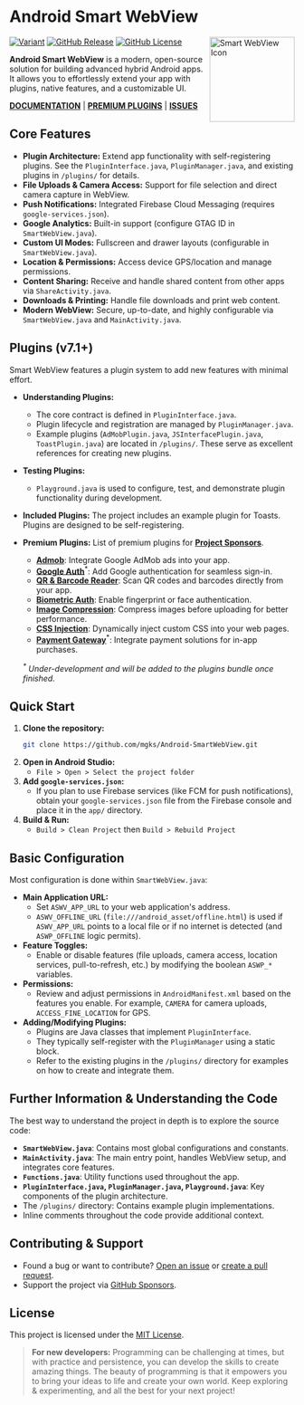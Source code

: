 <!--
  Smart WebView v7
  https://github.com/mgks/Android-SmartWebView

  A modern, open-source WebView wrapper for building advanced hybrid Android apps.
  Native features, modular plugins, and full customisation—built for developers.

  - Documentation: https://docs.mgks.dev/smart-webview  
  - Plugins: https://docs.mgks.dev/smart-webview/plugins  
  - Discussions: https://github.com/mgks/Android-SmartWebView/discussions  
  - Sponsor the Project: https://github.com/sponsors/mgks  

  MIT License — https://opensource.org/licenses/MIT  

  Mentioning Smart WebView in your project helps others find it and keeps the dev loop alive.
-->

# Android Smart WebView

<a href="https://github.com/mgks/Android-SmartWebView/">
  <img align="right" src="https://raw.githubusercontent.com/mgks/Android-SmartWebView/master/app/src/main/res/mipmap-xxxhdpi/ic_launcher.png" width="150" alt="Smart WebView Icon">
</a>

<p>
  <a href="#features"><img alt="Variant" src="https://img.shields.io/badge/language-Java-red.svg"></a>
  <a href="https://github.com/mgks/Android-SmartWebView/releases"><img alt="GitHub Release" src="https://img.shields.io/github/v/release/mgks/android-smartwebview"></a>
  <a href="https://github.com/mgks/Android-SmartWebView/blob/master/LICENSE"><img alt="GitHub License" src="https://img.shields.io/github/license/mgks/android-smartwebview"></a>
</p>

**Android Smart WebView** is a modern, open-source solution for building advanced hybrid Android apps. It allows you to effortlessly extend your app with plugins, native features, and a customizable UI.

**[DOCUMENTATION](https://docs.mgks.dev/smart-webview/)** | **[PREMIUM PLUGINS](https://github.com/sponsors/mgks/sponsorships?sponsor=mgks&tier_id=468838)** | **[ISSUES](https://github.com/mgks/Android-SmartWebView/issues)**

## Core Features

*   **Plugin Architecture:** Extend app functionality with self-registering plugins. See the `PluginInterface.java`, `PluginManager.java`, and existing plugins in `/plugins/` for details.
*   **File Uploads & Camera Access:** Support for file selection and direct camera capture in WebView.
*   **Push Notifications:** Integrated Firebase Cloud Messaging (requires `google-services.json`).
*   **Google Analytics:** Built-in support (configure GTAG ID in `SmartWebView.java`).
*   **Custom UI Modes:** Fullscreen and drawer layouts (configurable in `SmartWebView.java`).
*   **Location & Permissions:** Access device GPS/location and manage permissions.
*   **Content Sharing:** Receive and handle shared content from other apps via `ShareActivity.java`.
*   **Downloads & Printing:** Handle file downloads and print web content.
*   **Modern WebView:** Secure, up-to-date, and highly configurable via `SmartWebView.java` and `MainActivity.java`.

## Plugins (v7.1+)

Smart WebView features a plugin system to add new features with minimal effort.
*   **Understanding Plugins:**
    *   The core contract is defined in `PluginInterface.java`.
    *   Plugin lifecycle and registration are managed by `PluginManager.java`.
    *   Example plugins (`AdMobPlugin.java`, `JSInterfacePlugin.java`, `ToastPlugin.java`) are located in `/plugins/`. These serve as excellent references for creating new plugins.
*   **Testing Plugins:**
    *   `Playground.java` is used to configure, test, and demonstrate plugin functionality during development.
*   **Included Plugins:** The project includes an example plugin for Toasts. Plugins are designed to be self-registering.
*   **Premium Plugins:** List of premium plugins for **[Project Sponsors](https://github.com/sponsors/mgks)**.
    - [**Admob**](https://docs.mgks.dev/smart-webview/plugins/admob): Integrate Google AdMob ads into your app.
    - [**Google Auth**](https://docs.mgks.dev/smart-webview/plugins/google-auth)<sup>*</sup>: Add Google authentication for seamless sign-in.
    - [**QR & Barcode Reader**](https://docs.mgks.dev/smart-webview/plugins/qr-barcode-reader): Scan QR codes and barcodes directly from your app.
    - [**Biometric Auth**](https://docs.mgks.dev/smart-webview/plugins/biometric-auth): Enable fingerprint or face authentication.
    - [**Image Compression**](https://docs.mgks.dev/smart-webview/plugins/image-compression): Compress images before uploading for better performance.
    - [**CSS Injection**](https://docs.mgks.dev/smart-webview/plugins/css-injection): Dynamically inject custom CSS into your web pages.
    - [**Payment Gateway**](https://docs.mgks.dev/smart-webview/plugins/payment-gateway)<sup>*</sup>: Integrate payment solutions for in-app purchases.

    *<sup>\*</sup> Under-development and will be added to the plugins bundle once finished.*

## Quick Start

1.  **Clone the repository:**
    ```sh
    git clone https://github.com/mgks/Android-SmartWebView.git
    ```
2.  **Open in Android Studio:**
    *   `File > Open > Select the project folder`
3.  **Add `google-services.json`:**
    *   If you plan to use Firebase services (like FCM for push notifications), obtain your `google-services.json` file from the Firebase console and place it in the `app/` directory.
4.  **Build & Run:**
    *   `Build > Clean Project` then `Build > Rebuild Project`

## Basic Configuration

Most configuration is done within `SmartWebView.java`:

*   **Main Application URL:**
    *   Set `ASWV_APP_URL` to your web application's address.
    *   `ASWV_OFFLINE_URL` (`file:///android_asset/offline.html`) is used if `ASWV_APP_URL` points to a local file or if no internet is detected (and `ASWP_OFFLINE` logic permits).
*   **Feature Toggles:**
    *   Enable or disable features (file uploads, camera access, location services, pull-to-refresh, etc.) by modifying the boolean `ASWP_*` variables.
*   **Permissions:**
    *   Review and adjust permissions in `AndroidManifest.xml` based on the features you enable. For example, `CAMERA` for camera uploads, `ACCESS_FINE_LOCATION` for GPS.
*   **Adding/Modifying Plugins:**
    *   Plugins are Java classes that implement `PluginInterface`.
    *   They typically self-register with the `PluginManager` using a static block.
    *   Refer to the existing plugins in the `/plugins/` directory for examples on how to create and integrate them.

## Further Information & Understanding the Code

The best way to understand the project in depth is to explore the source code:
*   **`SmartWebView.java`**: Contains most global configurations and constants.
*   **`MainActivity.java`**: The main entry point, handles WebView setup, and integrates core features.
*   **`Functions.java`**: Utility functions used throughout the app.
*   **`PluginInterface.java`, `PluginManager.java`, `Playground.java`**: Key components of the plugin architecture.
*   The `/plugins/` directory: Contains example plugin implementations.
*   Inline comments throughout the code provide additional context.

## Contributing & Support
*   Found a bug or want to contribute? [Open an issue](https://github.com/mgks/Android-SmartWebView/issues) or [create a pull request](https://github.com/mgks/Android-SmartWebView/pulls).
*   Support the project via [GitHub Sponsors](https://github.com/sponsors/mgks).

## License
This project is licensed under the [MIT License](LICENSE).

> **For new developers:** Programming can be challenging at times, but with practice and persistence, you can develop the skills to create amazing things. The beauty of programming is that it empowers you to bring your ideas to life and create your own world. Keep exploring & experimenting, and all the best for your next project!